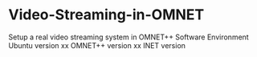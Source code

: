 # Video-Streaming-in-OMNET
Setup a real video streaming system in OMNET++
Software Environment
Ubuntu version xx
OMNET++ version xx
INET version
